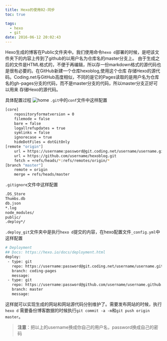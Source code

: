 ```yaml
---
title: Hexo的使用02-同步
toc: true

tags:
  - hexo
  - git
date: 2016-06-12 20:02:43
---
```


Hexo生成的博客在Public文件夹中。我们使用命令`hexo d`部署的时候，是吧该文件夹下的内容上传到了github的以用户名为仓库名的master分支上。
由于生成之后的文件是HTML格式的，不便于再编辑，所以存一份markdown格式的源代码也是很有必要的。在GitHub新建一个仓库hexoblog,使用这个仓库
存储Hexo的源代码。Coding.net与GitHub高度相似，不同的是它的Pages读取的是用户名为仓库名的gh-pages分支的代码，而不是master分支的代码，所以master分支正好可以用来
存储Hexo的源代码。

<!-- more -->

具体配置过程
![home](home.png)
`.git`中的`conf`文件中这样配置
``` bash
[core]
	repositoryformatversion = 0
	filemode = false
	bare = false
	logallrefupdates = true
	symlinks = false
	ignorecase = true
	hideDotFiles = dotGitOnly
[remote "origin"]
	url = https://username:password@git.coding.net/username/username.git
	url = https://github.com/username/hexoblog.git
	fetch = +refs/heads/*:refs/remotes/origin/*
[branch "master"]
	remote = origin
	merge = refs/heads/master
```
`.gitignore`文件中这样配置
``` bash
.DS_Store
Thumbs.db
db.json
*.log
node_modules/
public/
.deploy*/
```
`.deploy_git`文件夹中是执行`hexo d`提交的内容，在hexo配置文件`_config.yml`中这样配置
``` bash
# Deployment
## Docs: https://hexo.io/docs/deployment.html
deploy:
 - type: git
   repo: https://username:password@git.coding.net/username/username.git
   branch: coding-pages
   message:
 - type: git
   repo: https://username:password@github.com/username/username.github.io.git
   branch: master
   message:
```
这样就可以实现生成的网站和网站源代码分别维护了。需要发布网站的时候，执行`hexo d`
需要备份博客数据的时候执行`git commit -a -m`和`git push origin master`。
>**注意**：把以上的username换成你自己的用户名，password换成自己的密码
